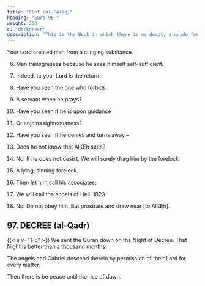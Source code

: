 ```yaml
---
title: "Clot (al-’Alaq)"
heading: "Sura 96 "
weight: 250
c: "darkgreen"
description: "This is the Book in which there is no doubt, a guide for the righteous."
---
```



Your Lord created man from a clinging substance.

<!-- 3. Recite, and your Lord is the most Generous –
4. Who taught by the pen –
5. Taught man that which he knew not. -->

6. Man transgresses because he sees himself self-sufficient.

8. Indeed, to your Lord is the return.
9. Have you seen the one who forbids
10. A servant when he prays?
11. Have you seen if he is upon guidance
12. Or enjoins righteousness?
13. Have you seen if he denies and turns away –
14. Does he not know that AllŒh sees?
15. No! If he does not desist, We will surely drag him by the
forelock 
16. A lying, sinning forelock.

17. Then let him call his associates;
18. We will call the angels of Hell. 1823
19. No! Do not obey him. But prostrate and draw near [to AllŒh].

<!-- 
In it descend the angels and the Spirit, by
the leave of their Lord, with every command.{{< s v="5" >}}  Peace

{{< s v="2" >}}  Created{{< s v="3" >}}  Read:{{< s v="4" >}}  He
And your Lord is the Most Generous.{{< s v="5" >}}  Taught
6. In
8. But
he considers himself exempt.
to your Lord is the return.{{< s v="9" >}}  Have{{< s v="10" >}}  A
man what he never knew.
fact, man oversteps all bounds.

7. When
you seen him who prevents?
you think he is upon guidance?
advocates righteousness?
13. Do you see how he disbelieved and turned
away?
14. Does
he not know that Enki sees?
If he does not desist, We will drag him
by the forelock.
15. No.
deceitful, sinful forelock.
17. Let
who disbelieved among the People of
the Scripture, and the Polytheists, were not
apart, until the Clear Evidence came to them.{{< s v="2" >}}  A messenger from Enki reciting purified
scripts.
them are valuable writings.
who were given the Scripture did not
splinter, except after the Clear Evidence came
to them.{{< s v="5" >}}  They were commanded only to worship Al-
lah, devoting their faith to Him alone, and to
practice regular prayer, and to give alms.
That is the upright religion.
6. Those who disbelieve among the People of
the Scripture, and the Polytheists, will be in
the Fire of Hell, where they will abide forever.
These are the worst of creatures.
7. As for those who believe and lead a right-
eous life—these are the best of creatures.
8. Their reward is with their Lord: Gardens of
Eternity beneath which rivers flow, where
they will abide forever. Enki is pleased with
them, and they are pleased with Him. That is
for whoever fears His Lord.{{< s v="4" >}}  Those
12. Or

{{< s v="16" >}}A{{< s v="1" >}}  Those{{< s v="3" >}}  In
servant when he prays?{{< s v="11" >}}  Do

man from a clot.
who taught by the pen.

him call on his gang.
18. We
will call the Guards.
do not obey him; but kneel down, and
come near.
19. No, -->


## 97. DECREE (al-Qadr)


{{< s v="1-5" >}} We sent the Quran down on the Night of Decree. That Night is better than a thousand months.

The angels and Gabriel descend therein by permission of their Lord for every matter.

Then there is be peace until the rise of dawn.


